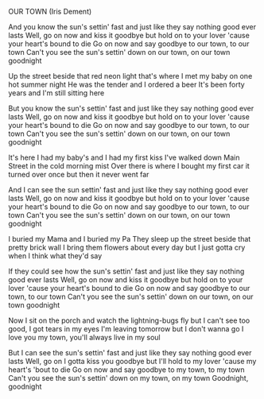 OUR TOWN
(Iris Dement)

And you know the sun's settin' fast
and just like they say nothing good ever lasts
Well, go on now and kiss it goodbye but hold on to your lover
'cause your heart's bound to die
Go on now and say goodbye to our town, to our town
Can't you see the sun's settin' down on our town, on our town
goodnight

Up the street beside that red neon light
that's where I met my baby on one hot summer night
He was the tender and I ordered a beer
It's been forty years and I'm still sitting here

But you know the sun's settin' fast
and just like they say nothing good ever lasts
Well, go on now and kiss it goodbye but hold on to your lover
'cause your heart's bound to die
Go on now and say goodbye to our town, to our town
Can't you see the sun's settin' down on our town, on our town
goodnight

It's here I had my baby's and I had my first kiss
I've walked down Main Street in the cold morning mist
Over there is where I bought my first car
it turned over once but then it never went far

And I can see the sun settin' fast
and just like they say nothing good ever lasts
Well, go on now and kiss it goodbye but hold on to your lover
'cause your heart's bound to die
Go on now and say goodbye to our town, to our town
Can't you see the sun's settin' down on our town, on our town
goodnight

I buried my Mama and I buried my Pa
They sleep up the street beside that pretty brick wall
I bring them flowers about every day
but I just gotta cry when I think what they'd say

If they could see how the sun's settin' fast
and just like they say nothing good ever lasts
Well, go on now and kiss it goodbye but hold on to your lover
'cause your heart's bound to die
Go on now and say goodbye to our town, to our town
Can't you see the sun's settin' down on our town, on our town
goodnight

Now I sit on the porch and watch the lightning-bugs fly
but I can't see too good, I got tears in my eyes
I'm leaving tomorrow but I don't wanna go
I love you my town, you'll always live in my soul

But I can see the sun's settin' fast
and just like they say nothing good ever lasts
Well, go on I gotta kiss you goodbye but I'll hold to my lover
'cause my heart's 'bout to die
Go on now and say goodbye to my town, to my town
Can't you see the sun's settin' down on my town, on my town
Goodnight, goodnight